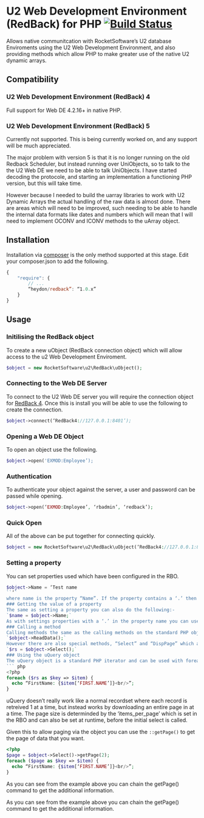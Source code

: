 # U2 Web Development Environment (RedBack) for PHP [![Build Status](https://travis-ci.org/gheydon/redback.png)](https://travis-ci.org/gheydon/redback)
Allows native communitcation with RocketSoftware’s U2 database Enviroments using the U2 Web Development Environment, and also providing methods which allow PHP to make greater use of the native U2 dynamic arrays.
## Compatibility
### U2 Web Development Environment (RedBack) 4
Full support for Web DE 4.2.16+ in native PHP.
### U2 Web Development Environment (RedBack) 5
Currently not supported. This is being currently worked on, and any support will be much appreciated.

The major problem with version 5 is that it is no longer running on the old Redback Scheduler, but instead running over UniObjects, so to talk to the the U2 Web DE we need to be able to talk UniObjects. I have started decoding the protocole, and starting an implementation a functioning PHP version, but this will take time.

However because I needed to build the uarray libraries to work with U2 Dynamic Arrays the actual handling of the raw data is almost done. There are areas which will need to be improved, such needing to be able to handle the internal data formats like dates and numbers which will mean that I will need to implement OCONV and ICONV methods to the uArray object.

## Installation
Installation via [composer](http://getcomposer.com) is the only method supported at this stage. Edit your composer.json to add the following.
``` js
{
    "require": {
        // ...
        “heydon/redback”: “1.0.x”
    }
}
```

## Usage
### Initilising the RedBack object
To create a new uObject (RedBack connection object) which will allow access to the u2 Web Development Enviroment.   
``` php
$object = new RocketSoftware\u2\RedBack\uObject();
```
### Connecting to the Web DE Server
To connect to the U2 Web DE server you will require the connection object for [RedBack 4](https://github.com/gheydon/redback4). Once this is install you will be able to use the following to create the connection.   
``` php
$object->connect(‘RedBack4://127.0.0.1:8401’);
```
### Opening a Web DE Object
To open an object use the following.   
``` php
$object->open('EXMOD:Employee’);
```
### Authentication
To authenticate your object against the server, a user and password can be passed while opening.   
``` php
$object->open(‘EXMOD:Employee’, ‘rbadmin’, ‘redback’);
```
### Quick Open
All of the above can be put together for connecting quickly.   
``` php
$object = new RocketSoftware\u2\RedBack\uObject(‘RedBack4://127.0.0.1:8401’, ‘EXMOD:Employee’, ‘rbadmin’, ‘redback’);
```
### Setting a property
You can set properties used which have been configured in the RBO.   
``` php
$object->Name = ‘Test name
``’`   
where name is the property “Name”. If the property contains a ‘.’ then to access the property using the uObject::set() method.
### Getting the value of a property
The same as setting a property you can also do the following:-   
`$name = $object->Name;`   
As with settings properties with a ‘.’ in the property name you can use the uObject::get() method.
### Calling a method
Calling methods the same as the calling methods on the standard PHP object.   
`$object->ReadData();`   
However there are also special methods, “Select” and “DispPage” which are on uQuery objects. in this case the uObject will return a uQuery object.   
`$rs = $object->Select();`
### Using the uQuery object
The uQuery object is a standard PHP iterator and can be used with foreach() and other methods to use iterators.   
``` php
<?php
foreach ($rs as $key => $item) {   
  echo “FirstName: {$item[‘FIRST.NAME’]}<br/>”;   
}
```

uQuery doesn’t really work like a normal recordset where each record is retreived 1 at a time, but instead works by downloading an entire page in at a time. The page size is determinded by the ‘items_per_page’ which is set in the RBO and can also be set at runtime, before the initial select is called.

Given this to allow paging via the object you can use the `::getPage()` to get the page of data that you want.

``` php
<?php
$page = $object->Select()->getPage(2);
foreach ($page as $key => $item) {
  echo “FirstName: {$item[‘FIRST.NAME’]}<br/>”;
}
```

As you can see from the example above you can chain the getPage() command to get the additional information.


As you can see from the example above you can chain the getPage() command to get the additional information.